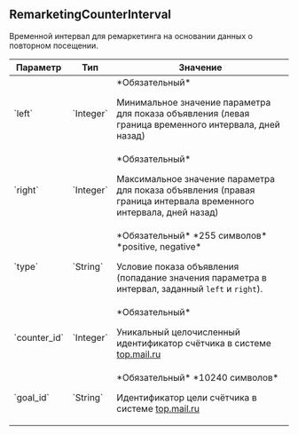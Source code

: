 
## RemarketingCounterInterval

Временной интервал для ремаркетинга на основании данных о повторном
посещении.

<table>
    <thead>
        <tr><th>Параметр</th><th>Тип</th><th>Значение</th></tr>
    </thead>
    <tbody>
        <tr>
            <td>`left`</td>
            <td>`Integer`</td>
            <td>*Обязательный*
<p>Минимальное значение параметра для показа объявления (левая граница временного интервала, дней назад)</p></td>
        </tr><tr>
            <td>`right`</td>
            <td>`Integer`</td>
            <td>*Обязательный*
<p>Максимальное значение параметра для показа объявления (правая граница интервала временного интервала, дней назад)</p></td>
        </tr><tr>
            <td>`type`</td>
            <td>`String`</td>
            <td>*Обязательный*
*255 символов*
*positive, negative*
<p>Условие показа объявления (попадание значения параметра в интервал, заданный <code>left</code> и <code>right</code>).</p></td>
        </tr><tr>
            <td>`counter_id`</td>
            <td>`Integer`</td>
            <td>*Обязательный*
<p>Уникальный целочисленный идентификатор счётчика в системе <a href="http://top.mail.ru/">top.mail.ru</a></p></td>
        </tr><tr>
            <td>`goal_id`</td>
            <td>`String`</td>
            <td>*Обязательный*
*10240 символов*
<p>Идентификатор цели счётчика в системе <a href="http://top.mail.ru/">top.mail.ru</a></p></td>
        </tr>
    </tbody>
</table>